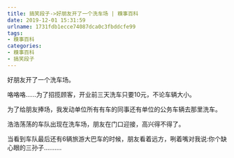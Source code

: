 ```yaml
---
title: 搞笑段子->好朋友开了一个洗车场 | 糗事百科
date: 2019-12-01 15:31:59
urlname: 1731fdb1ecce74087dca0c3fbddcfe99
tags: 
- 糗事百科
categories:
- 糗事百科
- 搞笑段子
---
```

好朋友开了一个洗车场。

咯咯咯......为了招揽顾客，开业前三天洗车只要10元，不论车辆大小。

为了给朋友捧场，我发动单位所有有车的同事还有单位的公务车辆去那里洗车。

浩浩荡荡的车队出现在洗车场，朋友在门口迎接，高兴得不得了。

当看到车队最后还有6辆旅游大巴车的时候，朋友看着远方，咧着嘴对我说:你个缺心眼的三孙子..........


